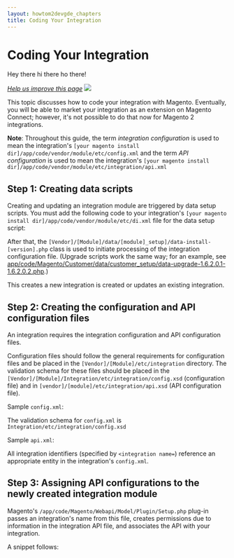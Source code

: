 ```yaml
---
layout: howtom2devgde_chapters
title: Coding Your Integration
---
```


<h1 id="code-integration">Coding Your Integration</h1>

Hey there hi there ho there!

<p><a href="{{ site.githuburl }}guides/m2devgde/v1.0.0.0/integration/integration-code.md" target="_blank"><em>Help us improve this page</em></a>&nbsp;<img src="{{ site.baseurl }}common/images/newWindow.gif"/></p>

This topic discusses how to code your integration with Magento. Eventually, you will be able to market your integration as an extension on Magento Connect; however, it's not possible to do that now for Magento 2 integrations.

**Note**: Throughout this guide, the term _integration configuration_ is used to mean the integration's `[your magento install dir]/app/code/vendor/module/etc/config.xml` and the term _API configuration_ is used to mean the integration's `[your magento install dir]/app/code/vendor/module/etc/integration/api.xml`

<h2 id="code-step1">Step 1: Creating data scripts</h2>

Creating and updating an integration module are triggered by data setup scripts. You must add the following code to your integration's `[your magento install dir]/app/code/vendor/module/etc/di.xml` file for the data setup script:

<script src="https://gist.github.com/xcomSteveJohnson/9750817.js"></script>

After that, the `[Vendor]/[Module]/data/[module]_setup]/data-install-[version].php` class is used to initiate processing of the integration configuration file. (Upgrade scripts work the same way; for an example, see <a href="https://github.com/magento/magento2/blob/master/app/code/Magento/Customer/data/customer_setup/data-upgrade-1.6.2.0.1-1.6.2.0.2.php" target="_blank">app/code/Magento/Customer/data/customer_setup/data-upgrade-1.6.2.0.1-1.6.2.0.2.php</a>.)

<script src="https://gist.github.com/xcomSteveJohnson/9750864.js"></script>

This creates a new integration is created or updates an existing integration.

<h2 id="code-step2">Step 2: Creating the configuration and API configuration files</h2>

An integration requires the integration configuration and API configuration files.

Configuration files should follow the general requirements for configuration files and be placed in the `[Vendor]/[Module]/etc/integration` directory. The validation schema for these files should be placed in the `[Vendor]/[Module]/Integration/etc/integration/config.xsd` (configuration file) and in `[vendor]/[module]/etc/integration/api.xsd` (API configuration file).

Sample `config.xml`:

<script src="https://gist.github.com/xcomSteveJohnson/9752169.js"></script>

The validation schema for `config.xml` is `Integration/etc/integration/config.xsd`

<script src="https://gist.github.com/xcomSteveJohnson/9752169.js"></script>

Sample `api.xml`:

<script src="https://gist.github.com/xcomSteveJohnson/9752191.js"></script>

All integration identifiers (specified by `<integration name=`) reference an appropriate entity in the integration's `config.xml`.

<h2 id="code-step3">Step 3: Assigning API configurations to the newly created integration module</h2>

Magento's `/app/code/Magento/Webapi/Model/Plugin/Setup.php` plug-in passes an integration's name from this file, creates permissions due to information in the integration API file, and associates the API with your integration.

A snippet follows:

<script src="https://gist.github.com/xcomSteveJohnson/9752298.js"></script>
